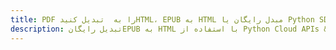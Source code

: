 ---title: PDF را به  تبدیل کنیدHTML، EPUB به HTML مبدل رایگان یا Python SDKdescription: تبدیل رایگانEPUB به HTML با استفاده از Python Cloud APIs & SDK همچنین اسناد PDF را در Cloud ایجاد، ویرایش و رندر کنید.---